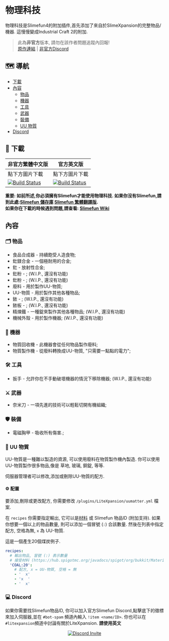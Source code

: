 # 物理科技
物理科技是Slimefun4的附加插件,首先添加了來自於SlimeXpansion的完整物品/機器. 這慢慢變成Industrial Craft 2的附加.

> 此為**非官方**版本, 請勿在該作者問題追蹤內回報! <br>
> [原作連結](https://github.com/Slimefun-Addon-Community/LiteXpansion) | [非官方Discord](https://discord.gg/GF4CwjFXT9)

## :world_map: 導航
* [下載](#floppy_disk-下載)
* [內容](#內容)
  * [物品](#card_index_dividers-物品)
  * [機器](#electric_plug-機器)
  * [工具](#hammer_and_wrench-工具)
  * [武器](#crossed_swords-武器)
  * [裝備](#shield-裝備)
  * [UU 物質](#brain-uu-物質)
* [Discord](#computer-discord)

## :floppy_disk: 下載
| 非官方繁體中文版 | 官方英文版 |
| -------- | -------- |
| 點下方圖片下載 | 點下方圖片下載 |
| [![Build Status](https://xMikux.github.io/builds/SlimeTraditionalTranslation/LiteXpansion/master/badge.svg)](https://xMikux.github.io/builds/SlimeTraditionalTranslation/LiteXpansion/master) | [![Build Status](https://thebusybiscuit.github.io/builds/J3fftw1/LiteXpansion/master/badge.svg)](https://thebusybiscuit.github.io/builds/J3fftw1/LiteXpansion/master) |

**重要: 如前所述,你必須擁有Slimefun才能使用物理科技. 如果你沒有Slimefun,請到此處:[Slimefun 儲存庫](https://github.com/Slimefun/Slimefun4) [Slimefun 繁體翻譯版](https://github.com/xMikux/Slimefun4). <br>
如果你在下載的時候遇到問題,請查看: [Slimefun Wiki](https://github.com/Slimefun/Slimefun4/wiki/Installing-Slimefun)**

## 內容
### :card_index_dividers: 物品
- 食品合成器 - 持續飽受人造食物;
- 釷鎂合金 - 一個極耐用的合金;
- 釷 - 放射性合金;
- 釷粉 - ; (W.I.P., 還沒有功能)
- 釷粉 - ; (W.I.P., 還沒有功能)
- 廢料 - 用於製作UU-物質;
- UU-物質 - 用於製作其他各種物品;
- 銥 - ; (W.I.P., 還沒有功能)
- 銥板 - ; (W.I.P., 還沒有功能)
- 精煉鐵 - 一種錠來製作其他各種物品; (W.I.P., 還沒有功能)
- 機械外殼 - 用於製作機器; (W.I.P., 還沒有功能)

### :electric_plug: 機器
- 物質回收機 - 此機器會從任何物品製作廢料;
- 物質製作機 - 從廢料轉換成UU-物質, "只需要一點點的電力";

### :hammer_and_wrench: 工具
- 扳手 - 允許你在不手動破壞機器的情況下移除機器; (W.I.P., 還沒有功能)

### :crossed_swords: 武器
- 奈米刀 - 一項先進的技術可以輕鬆切開有機組織;

### :shield: 裝備
- 電磁胸甲 - 吸收所有傷害.;

### :brain: UU 物質
UU-物質是一種難以製造的資源, 可以使用廢料在物質製作機內製造. 你可以使用UU-物質製作很多物品,像是 草地, 玻璃, 銅錠, 等等.

伺服器管理者可以修改,添加或刪除UU-物質的配方.
#### :gear: 配置
要添加,刪除或更改配方, 你需要修改 `/plugins/LiteXpansion/uumatter.yml` 檔案.

在 `recipes` 你需要指定輸出, 它可以是[材料](https://hub.spigotmc.org/javadocs/spigot/org/bukkit/Material.html) 或 Slimefun 物品ID (附加支持). 如果你想要一個以上的物品數量, 則可以添加一個冒號 (`:`) 合該數量. 然後在列表中指定配方, 空格為無, `x` 為 UU-物質.

這是一個產生20個煤炭例子.
```yaml
recipes:
  # 輸出物品, 冒號 (:) 表示數量
  # 接受材料 (https://hub.spigotmc.org/javadocs/spigot/org/bukkit/Material.html) 或 Slimefun 物品ID
  'COAL:20':
    # 配方, x = UU-物質, 空格 = 無
    - '  x'
    - 'x  '
    - '  x'
```

### :computer: Discord
如果你需要找Slimefun物品ID, 你可以加入官方Slimefun Discord,點擊底下的徵標來加入伺服器,並在 `#bot-spam` 頻道內輸入 `!item <name/ID>`.
你也可以在`#litexpansion`頻道中討論有關於LiteXpansion. **請使用英文**

<p align="center">
  <a href="https://discord.gg/slimefun">
    <img src="https://discordapp.com/api/guilds/565557184348422174/widget.png?style=banner3" alt="Discord Invite"/>
  </a>
</p>
